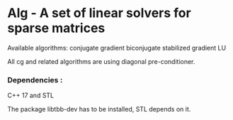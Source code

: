 # Alg - A set of linear solvers for sparse matrices

Available algorithms:
conjugate gradient
biconjugate stabilized gradient
LU

All cg and related algorithms are using diagonal pre-conditioner.

### Dependencies :
C++ 17 and STL

The package libtbb-dev has to be installed, STL depends on it.
